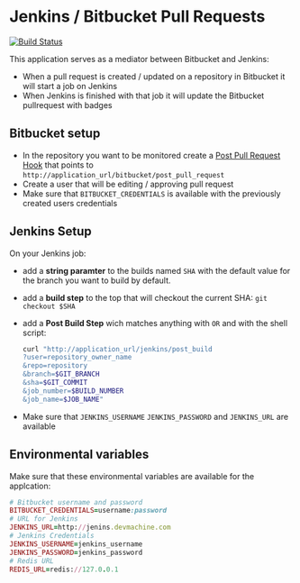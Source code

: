 # Jenkins / Bitbucket Pull Requests
[![Build Status](https://travis-ci.org/digitalnatives/jenkins_bitbucket_build_info.png?branch=master)](https://travis-ci.org/digitalnatives/jenkins_bitbucket_build_info)


This application serves as a mediator between Bitbucket and Jenkins:

  * When a pull request is created / updated on a repository in Bitbucket it will start a job on Jenkins
  * When Jenkins is finished with that job it will update the Bitbucket pullrequest with badges

## Bitbucket setup

  * In the repository you want to be monitored create a [Post Pull Request Hook](https://confluence.atlassian.com/display/BITBUCKET/POST+hook+management) that points to `http://application_url/bitbucket/post_pull_request`
  * Create a user that will be editing / approving pull request
  * Make sure that `BITBUCKET_CREDENTIALS` is available with the previously created users credentials

## Jenkins Setup
On your Jenkins job:

  * add a **string paramter** to the builds named `SHA` with the default value for the branch you want to build by default.
  * add a **build step** to the top that will checkout the current SHA: `git checkout $SHA`
  * add a **Post Build Step** wich matches anything with `OR` and with the shell script:

    ```bash
    curl "http://application_url/jenkins/post_build
    ?user=repository_owner_name
    &repo=repository
    &branch=$GIT_BRANCH
    &sha=$GIT_COMMIT
    &job_number=$BUILD_NUMBER
    &job_name=$JOB_NAME"
    ```
  *  Make sure that `JENKINS_USERNAME` `JENKINS_PASSWORD` and `JENKINS_URL` are available

## Environmental variables
Make sure that these environmental variables are available for the applcation:
```ruby
# Bitbucket username and password
BITBUCKET_CREDENTIALS=username:password
# URL for Jenkins
JENKINS_URL=http://jenins.devmachine.com
# Jenkins Credentials
JENKINS_USERNAME=jenkins_username
JENKINS_PASSWORD=jenkins_password
# Redis URL
REDIS_URL=redis://127.0.0.1
```
